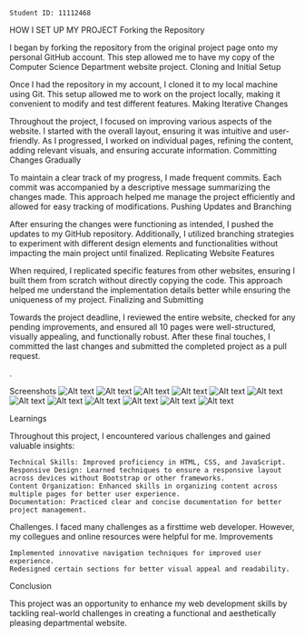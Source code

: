 
    Student ID: 11112468

HOW I SET UP MY PROJECT
Forking the Repository

I began by forking the repository from the original project page onto my personal GitHub account. This step allowed me to have my copy of the Computer Science Department website project.
Cloning and Initial Setup

Once I had the repository in my account, I cloned it to my local machine using Git. This setup allowed me to work on the project locally, making it convenient to modify and test different features.
Making Iterative Changes

Throughout the project, I focused on improving various aspects of the website. I started with the overall layout, ensuring it was intuitive and user-friendly. As I progressed, I worked on individual pages, refining the content, adding relevant visuals, and ensuring accurate information.
Committing Changes Gradually

To maintain a clear track of my progress, I made frequent commits. Each commit was accompanied by a descriptive message summarizing the changes made. This approach helped me manage the project efficiently and allowed for easy tracking of modifications.
Pushing Updates and Branching

After ensuring the changes were functioning as intended, I pushed the updates to my GitHub repository. Additionally, I utilized branching strategies to experiment with different design elements and functionalities without impacting the main project until finalized.
Replicating Website Features

When required, I replicated specific features from other websites, ensuring I built them from scratch without directly copying the code. This approach helped me understand the implementation details better while ensuring the uniqueness of my project.
Finalizing and Submitting

Towards the project deadline, I reviewed the entire website, checked for any pending improvements, and ensured all 10 pages were well-structured, visually appealing, and functionally robust. After these final touches, I committed the last changes and submitted the completed project as a pull request.

.

Screenshots
 ![Alt text](<Web capture_28-11-2023_757_.jpeg>)
 ![Alt text](<Web capture_28-11-2023_7430_-1.jpeg>) ![Alt text](<Web capture_28-11-2023_7445_-1.jpeg>) ![Alt text](<Web capture_28-11-2023_7456_-1.jpeg>) ![Alt text](<Web capture_28-11-2023_745_-1.jpeg>) ![Alt text](<Web capture_28-11-2023_757_-1.jpeg>) ![Alt text](<Web capture_28-11-2023_7251_-1.jpeg>) ![Alt text](<Web capture_28-11-2023_7312_-1.jpeg>) ![Alt text](<Web capture_28-11-2023_7326_-1.jpeg>) ![Alt text](<Web capture_28-11-2023_7341_-1.jpeg>) ![Alt text](<Web capture_28-11-2023_7353_-1.jpeg>) ![Alt text](<Web capture_28-11-2023_7419_-1.jpeg>)


Learnings
 
Throughout this project, I encountered various challenges and gained valuable insights:

    Technical Skills: Improved proficiency in HTML, CSS, and JavaScript.
    Responsive Design: Learned techniques to ensure a responsive layout across devices without Bootstrap or other frameworks.
    Content Organization: Enhanced skills in organizing content across multiple pages for better user experience.
    Documentation: Practiced clear and concise documentation for better project management.

Challenges.
I faced many challenges as a firsttime web developer. However, my collegues and online resources were helpful for me.
Improvements

    Implemented innovative navigation techniques for improved user experience.
    Redesigned certain sections for better visual appeal and readability.

Conclusion

This project was an opportunity to enhance my web development skills by tackling real-world challenges in creating a functional and aesthetically pleasing departmental website.